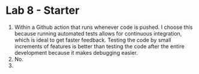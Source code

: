 # Lab 8 - Starter
1. Within a Github action that runs whenever code is pushed. I choose this because running automated tests allows for continuous integration, which is ideal to get faster feedback. Testing the code by small increments of features is better than testing the code after the entire development because it makes debugging easier.
2. No.
3. 